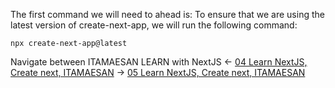 The first command we will need to ahead is:
To ensure that we are using the latest version of create-next-app, we will run the following command:

    npx create-next-app@latest

Navigate between ITAMAESAN LEARN with NextJS
  <- [04 Learn NextJS, Create next, ITAMAESAN](https://github.com/itamaesanorg/How-To-NextJS/blob/main/04%20Learn%20NextJS%2C%20Create%20next%2C%20ITAMAESAN.md)
  -> [05 Learn NextJS, Create next, ITAMAESAN](https://github.com/itamaesanorg/How-To-NextJS/blob/main/05%20Learn%20NextJS%2C%20Project%20specs%2C%20ITAMAESAN.md)
